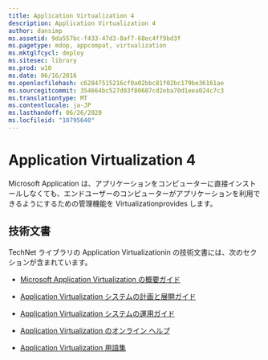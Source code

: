 ```yaml
---
title: Application Virtualization 4
description: Application Virtualization 4
author: dansimp
ms.assetid: 9da557bc-f433-47d3-8af7-68ec4ff9bd3f
ms.pagetype: mdop, appcompat, virtualization
ms.mktglfcycl: deploy
ms.sitesec: library
ms.prod: w10
ms.date: 06/16/2016
ms.openlocfilehash: c62847515216cf0a02bbc81f02bc179be36161ae
ms.sourcegitcommit: 354664bc527d93f80687cd2eba70d1eea024c7c3
ms.translationtype: MT
ms.contentlocale: ja-JP
ms.lasthandoff: 06/26/2020
ms.locfileid: "10795640"
---
```

# Application Virtualization 4


Microsoft Application は、アプリケーションをコンピューターに直接インストールしなくても、エンドユーザーのコンピューターがアプリケーションを利用できるようにするための管理機能を Virtualizationprovides します。

## 技術文書


TechNet ライブラリの Application Virtualizationin の技術文書には、次のセクションが含まれています。

-   [Microsoft Application Virtualization の概要ガイド](microsoft-application-virtualization-getting-started-guide.md)

-   [Application Virtualization システムの計画と展開ガイド](planning-and-deployment-guide-for-the-application-virtualization-system.md)

-   [Application Virtualization システムの運用ガイド](operations-guide-for-the-application-virtualization-system.md)

-   [Application Virtualization のオンライン ヘルプ](online-help-for-application-virtualization.md)

-   [Application Virtualization 用語集](application-virtualization-glossary.md)

 

 





